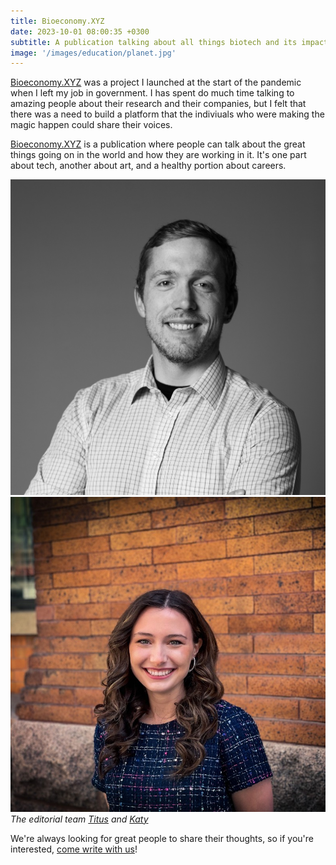 ```yaml
---
title: Bioeconomy.XYZ
date: 2023-10-01 08:00:35 +0300
subtitle: A publication talking about all things biotech and its impact on the world
image: '/images/education/planet.jpg'
---
```


<a href="http://bioeconomy.xyz/" target="_blank">Bioeconomy.XYZ</a> was a project I launched at the start of the pandemic when I left my job in government. I has spent do much time talking to amazing people about their research and their companies, but I felt that there was a need to build a platform that the indiviuals who were making the magic happen could share their voices.

<a href="http://bioeconomy.xyz/" target="_blank">Bioeconomy.XYZ</a> is a publication where people can talk about the great things going on in the world and how they are working in it. It's one part about tech, another about art, and a healthy portion about careers.

<div class="gallery-box">
  <div class="gallery">
    <img src="/images/titus/titus.jpg" loading="lazy" alt="Project">
    <img src="/images/people/katy.jpg" loading="lazy" alt="Project">
  </div>
  <em>The editorial team <a href="https://www.linkedin.com/in/alexandertitus/" target="_blank">Titus</a> and <a href="https://www.linkedin.com/in/kathrynehamilton96/" target="_blank">Katy</a></em>
</div>

We're always looking for great people to share their thoughts, so if you're interested, <a href="https://medium.com/bioeconomy-xyz/write-for-bioeconomy-xyz-c66c1c4bda0c" target="_blank">come write with us</a>!
